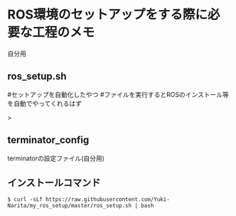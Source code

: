 # ROS環境のセットアップをする際に必要な工程のメモ
自分用

## ros_setup.sh
#セットアップを自動化したやつ
#ファイルを実行するとROSのインストール等を自動でやってくれるはず
<!--
``
$ sh ros_setup.sh
``
-->>

## terminator_config
terminatorの設定ファイル(自分用)
<!--
1. ファイル名を config にリネーム
2. ~/.config/terminator/ に配置
-->

## インストールコマンド
``
$ curl -sLf https://raw.githubusercontent.com/Yuki-Narita/my_ros_setup/master/ros_setup.sh | bash
``
